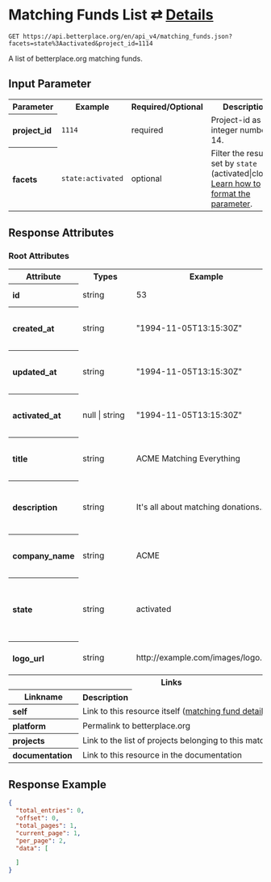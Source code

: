 
# Matching Funds List ⇄ [Details](matching_fund_details.md)

```nginx
GET https://api.betterplace.org/en/api_v4/matching_funds.json?facets=state%3Aactivated&project_id=1114
```

A list of betterplace.org matching funds.


## Input Parameter

<table>
  <tr>
    <th>Parameter</th>
    <th>Example</th>
    <th>Required/Optional</th>
    <th>Description</th>
  </tr>
  <tr>
    <th align="left">project_id</th>
    <td><code>1114</code></td>
    <td>required</td>
    <td>Project-id as an integer number ≥ 14.</td>
  </tr>
  <tr>
    <th align="left">facets</th>
    <td><code>state:activated</code></td>
    <td>optional</td>
    <td>Filter the result set by <code>state</code> (activated|closed)
<a href="../README.md#request-parameter-format">Learn how to format the parameter</a>.
</td>
  </tr>
</table>

## Response Attributes

### Root Attributes

  <table>
    <tr>
      <th>Attribute</th>
      <th>Types</th>
      <th>Example</th>
      <th>Description</th>
    </tr>
    <tr>
      <th align="left">id</th>
      <td>string</td>
      <td>53</td>
      <td>An integer number ≥ 1</td>
    </tr>
    <tr>
      <th align="left">created_at</th>
      <td>string</td>
      <td>"1994-11-05T13:15:30Z"</td>
      <td>DateTime (ISO8601 with Timezone)</td>
    </tr>
    <tr>
      <th align="left">updated_at</th>
      <td>string</td>
      <td>"1994-11-05T13:15:30Z"</td>
      <td>DateTime (ISO8601 with Timezone)</td>
    </tr>
    <tr>
      <th align="left">activated_at</th>
      <td>null &#124; string</td>
      <td>"1994-11-05T13:15:30Z"</td>
      <td>DateTime (ISO8601 with Timezone)</td>
    </tr>
    <tr>
      <th align="left">title</th>
      <td>string</td>
      <td>ACME Matching Everything</td>
      <td>Our matching fund's name</td>
    </tr>
    <tr>
      <th align="left">description</th>
      <td>string</td>
      <td>It's all about matching donations…</td>
      <td>The description of the matching fund</td>
    </tr>
    <tr>
      <th align="left">company_name</th>
      <td>string</td>
      <td>ACME</td>
      <td>The company that supports it</td>
    </tr>
    <tr>
      <th align="left">state</th>
      <td>string</td>
      <td>activated</td>
      <td>Current state of this matching fund: either activated or closed</td>
    </tr>
    <tr>
      <th align="left">logo_url</th>
      <td>string</td>
      <td>http://example.com/images/logo.png</td>
      <td>The URL of the logo image.</td>
    </tr>
    <tr>
      <th colspan="4">Links</th>
    </tr>
    <tr>
      <th>Linkname</th>
      <th>Description</th>
    </tr>
    <tr>
      <th align="left">self</th>
      <td colspan="3">Link to this resource itself
(<a href="matching_fund_details.md">matching fund details</a>)
</td>
    </tr>
    <tr>
      <th align="left">platform</th>
      <td colspan="3">Permalink to betterplace.org</td>
    </tr>
    <tr>
      <th align="left">projects</th>
      <td colspan="3">Link to the list of projects belonging to this matching fund</td>
    </tr>
    <tr>
      <th align="left">documentation</th>
      <td colspan="3">Link to this resource in the documentation
</td>
    </tr>
  </table>
</table>

## Response Example

```json
{
  "total_entries": 0,
  "offset": 0,
  "total_pages": 1,
  "current_page": 1,
  "per_page": 2,
  "data": [

  ]
}
```

